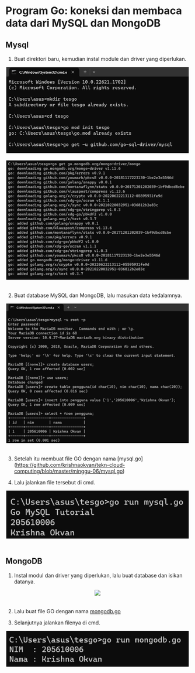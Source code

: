 # Program Go: koneksi dan membaca data dari MySQL dan MongoDB
## Mysql
1. Buat direktori baru, kemudian instal module dan driver yang diperlukan.
<div align="center"><img src="gambar/latihan/go1.jpg" width="500px"></div><br>

<div align="center"><img src="gambar/latihan/go2.jpg" width="500px"></div><br>

2. Buat database MySQL dan MongoDB, lalu masukan data kedalamnya.
<div align="center"><img src="gambar/latihan/mysql1.jpg" width="500px"></div><br>

3. Setelah itu membuat file GO dengan nama [mysql.go] (https://github.com/krishnaokvan/tekn-cloud-computing/blob/master/minggu-06/mysql.go)

4. Lalu jalankan file tersebut di cmd.
<div align="center"><img src="gambar/latihan/hasilmysql.jpg" width="500px"></div><br>

## MongoDB
1. Instal modul dan driver yang diperlukan, lalu buat database dan isikan datanya.
<div align="center"><img src="gambar/latihan/mongo1.jpg" width="500px"></div><br>

2. Lalu buat file GO dengan nama [mongodb.go](https://github.com/krishnaokvan/tekn-cloud-computing/blob/master/minggu-06/mongodb.go)

3. Selanjutnya jalankan filenya di cmd.
<div align="center"><img src="gambar/latihan/tesgo-mongo.jpg" width="500px"></div><br>
